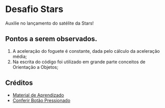 # Desafio Stars
Auxilie no lançamento do satélite da Stars!

## Pontos a serem observados.
1. A aceleração do foguete é constante, dada pelo cálculo da aceleração média;
2. Na escrita do código foi utilizado em grande parte conceitos de Orientação a Objetos;

## Créditos
- [Material de Aprendizado](https://www.youtube.com/watch?v=i6Oi-YtXnAU)
- [Conferir Botão Pressionado](https://pt.stackoverflow.com/questions/312282/a%C3%A7%C3%A3o-enquanto-o-bot%C3%A3o-est%C3%A1-sendo-clicado)
